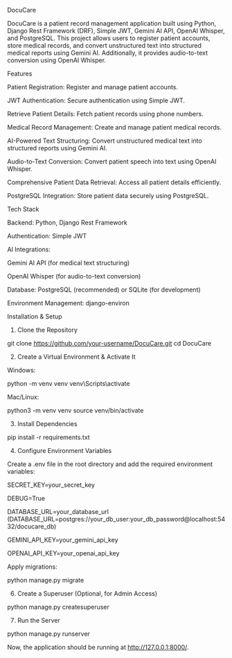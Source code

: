 DocuCare

DocuCare is a patient record management application built using Python, Django Rest Framework (DRF), Simple JWT, Gemini AI API, OpenAI Whisper, and PostgreSQL. This project allows users to register patient accounts, store medical records, and convert unstructured text into structured medical reports using Gemini AI. Additionally, it provides audio-to-text conversion using OpenAI Whisper.

Features

Patient Registration: Register and manage patient accounts.

JWT Authentication: Secure authentication using Simple JWT.

Retrieve Patient Details: Fetch patient records using phone numbers.

Medical Record Management: Create and manage patient medical records.

AI-Powered Text Structuring: Convert unstructured medical text into structured reports using Gemini AI.

Audio-to-Text Conversion: Convert patient speech into text using OpenAI Whisper.

Comprehensive Patient Data Retrieval: Access all patient details efficiently.

PostgreSQL Integration: Store patient data securely using PostgreSQL.

Tech Stack

Backend: Python, Django Rest Framework

Authentication: Simple JWT

AI Integrations:

Gemini AI API (for medical text structuring)

OpenAI Whisper (for audio-to-text conversion)

Database: PostgreSQL (recommended) or SQLite (for development)

Environment Management: django-environ

Installation & Setup

1. Clone the Repository

git clone https://github.com/your-username/DocuCare.git
cd DocuCare

2. Create a Virtual Environment & Activate It

Windows:

python -m venv venv
venv\Scripts\activate

Mac/Linux:

python3 -m venv venv
source venv/bin/activate

3. Install Dependencies

pip install -r requirements.txt

4. Configure Environment Variables

Create a .env file in the root directory and add the required environment variables:

SECRET_KEY=your_secret_key

DEBUG=True

DATABASE_URL=your_database_url (DATABASE_URL=postgres://your_db_user:your_db_password@localhost:5432/docucare_db)

GEMINI_API_KEY=your_gemini_api_key

OPENAI_API_KEY=your_openai_api_key

Apply migrations:

python manage.py migrate

6. Create a Superuser (Optional, for Admin Access)

python manage.py createsuperuser

7. Run the Server

python manage.py runserver

Now, the application should be running at http://127.0.0.1:8000/.

